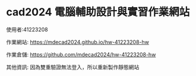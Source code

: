 # cad2024 電腦輔助設計與實習作業網站

使用者:41223208

作業網站: https://mdecad2024.github.io/hw-41223208-hw

作業倉儲: https://github.com/mdecad2024/hw-41223208-hw

其他資訊: 因為雙重驗證無法登入，所以重新製作靜態網站
